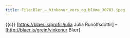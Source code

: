 ```yaml
---
title: File:Blær_–_Vinkonur_vors_og_blóma_30783.jpeg
---
```


{{c}} [https://blaer.is/profill/julia Júlía Runólfsdóttir] – [http://blaer.is/grein/vinkonur Blær]
